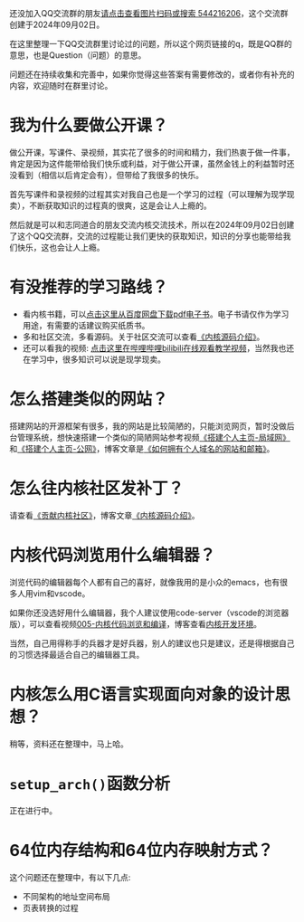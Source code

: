 还没加入QQ交流群的朋友[请点击查看图片扫码或搜索 544216206](https://chenxiaosong.com/pictures/qq.jpg)，这个交流群创建于2024年09月02日。

在这里整理一下QQ交流群里讨论过的问题，所以这个网页链接的q，既是QQ群的意思，也是Question（问题）的意思。

问题还在持续收集和完善中，如果你觉得这些答案有需要修改的，或者你有补充的内容，欢迎随时在群里讨论。

# 我为什么要做公开课？

做公开课，写课件、录视频，其实花了很多的时间和精力，我们热衷于做一件事，肯定是因为这件能带给我们快乐或利益，对于做公开课，虽然金钱上的利益暂时还没看到（相信以后肯定会有），但带给了我很多的快乐。

首先写课件和录视频的过程其实对我自己也是一个学习的过程（可以理解为现学现卖），不断获取知识的过程真的很爽，这是会让人上瘾的。

然后就是可以和志同道合的朋友交流内核交流技术，所以在2024年09月02日创建了这个QQ交流群，交流的过程能让我们更快的获取知识，知识的分享也能带给我们快乐，这也会让人上瘾。

# 有没推荐的学习路线？

- 看内核书籍，可以[点击这里从百度网盘下载pdf电子书](https://chenxiaosong.com/baidunetdisk)。电子书请仅作为学习用途，有需要的话建议购买纸质书。
- 多和社区交流，多看源码。关于社区交流可以查看[《内核源码介绍》](https://chenxiaosong.com/courses/kernel/kernel-source.html)。
- 还可以看我的视频: [点击这里在哔哩哔哩bilibili在线观看教学视频](https://chenxiaosong.com/bili)，当然我也还在学习中，很多知识可以说是现学现卖。

# 怎么搭建类似的网站？

搭建网站的开源框架有很多，我的网站是比较简陋的，只能浏览网页，暂时没做后台管理系统，想快速搭建一个类似的简陋网站参考视频[《搭建个人主页-局域网》](https://www.bilibili.com/video/BV14z421z7Mb/)和[《搭建个人主页-公网》](https://www.bilibili.com/video/BV1Tm421579v/)，博客文章是[《如何拥有个人域名的网站和邮箱》](https://chenxiaosong.com/src/blog-web/blog-web.html)。

# 怎么往内核社区发补丁？

请查看[《贡献内核社区》](https://www.bilibili.com/video/BV1eT421977p/)，博客文章[《内核源码介绍》](https://chenxiaosong.com/courses/kernel/kernel-source.html)。

# 内核代码浏览用什么编辑器？

浏览代码的编辑器每个人都有自己的喜好，就像我用的是小众的emacs，也有很多人用vim和vscode。

如果你还没选好用什么编辑器，我个人建议使用code-server（vscode的浏览器版），可以查看视频[005-内核代码浏览和编译](https://www.bilibili.com/video/BV1zC41177gg/)，博客查看[内核开发环境](https://chenxiaosong.com/courses/kernel/kernel-dev-environment.html)。

当然，自己用得称手的兵器才是好兵器，别人的建议也只是建议，还是得根据自己的习惯选择最适合自己的编辑器工具。

# 内核怎么用C语言实现面向对象的设计思想？

稍等，资料还在整理中，马上哈。

# `setup_arch()`函数分析

正在进行中。

# 64位内存结构和64位内存映射方式？

这个问题还在整理中，有以下几点:

- 不同架构的地址空间布局
- 页表转换的过程

